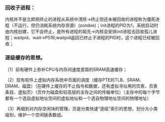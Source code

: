 ### 回收子进程：

内核并不是立即把终止的进程从系统中清除->终止但还未被回收的进程称为僵死进程（不运行，但仍消耗系统内存资源）(zombie)；init进程的PID为1，系统启动时由内核创建，它不会终止，是所有进程的祖先->内核会安排init进程去回收孤儿进程；waitpid、wait->P516;waitpid返回已终止子进程的PID时，这个进程已经被回收；

### 逐级缓存的思想。

（1）前有硬件上弥补CPU与内存间速度差距的SRAM高速缓存；

（2）现有软件上虚拟内存系统中页面的调度（缓存PTE的TLB、SRAM、DRAM、磁盘）（在硬件上缓存的不止指令和数据，还有虚拟寻址用的页表、页表条目、虚拟页）（页作为磁盘和较高层的主存之间的传输单位）（主存中的每个字节都有一个选自虚拟地址空间的虚拟地址和一个选自物理地址空间的物理地址）

（3）再细到对内存空闲块的管理，页是分类快速“逐级”索引的思想，划分大小类级别，维护一个空闲链表数组。